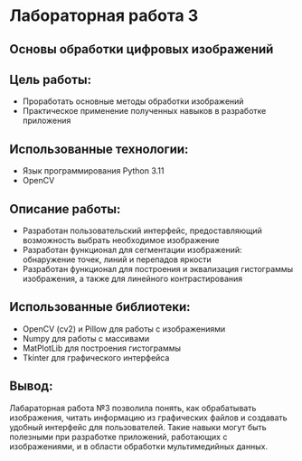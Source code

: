 # Лабораторная работа 3

## Основы обработки цифровых изображений

## Цель работы: 
- Проработать основные методы обработки изображений
- Практическое применение полученных навыков в разработке приложения

## Использованные технологии:
- Язык программирования Python 3.11
- OpenCV

## Описание работы: 
- Разработан пользовательский интерфейс, предоставляющий возможность выбрать необходимое изображение  
- Разработан функционал для сегментации изображений: обнаружение точек, линий и перепадов яркости
- Разработан функционал для построения и эквализация гистограммы изображения, а также для линейного контрастирования

## Использованные библиотеки: 
- OpenCV (cv2) и Pillow для работы с изображениями
- Numpy для работы с массивами
- MatPlotLib для построения гистограммы
- Tkinter для графического интерфейса

## Вывод: 

Лабараторная работа №3 позволила понять, как обрабатывать изображения, читать информацию из графических файлов и создавать удобный интерфейс для пользователей. Такие навыки могут быть полезными при разработке приложений, работающих с изображениями, и в области обработки мультимедийных данных.
